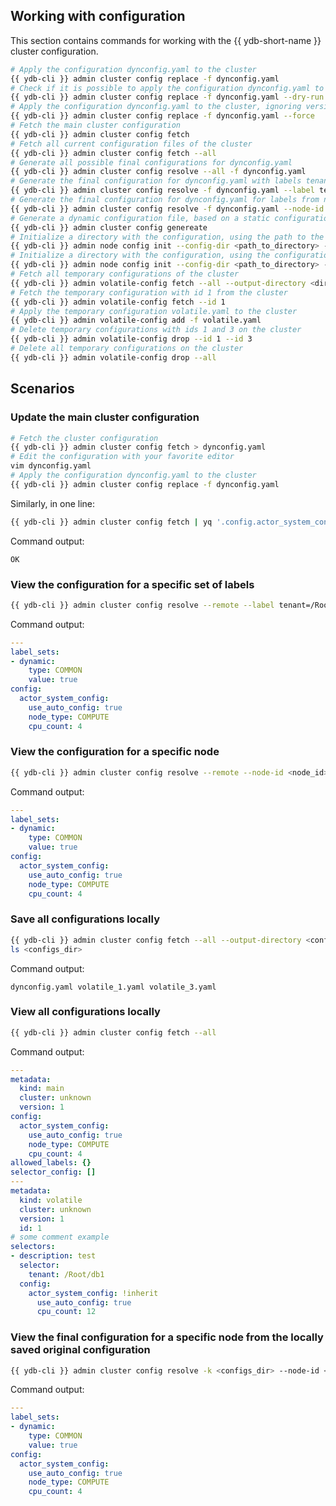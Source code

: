 ## Working with configuration

This section contains commands for working with the {{ ydb-short-name }} cluster configuration.

```bash
# Apply the configuration dynconfig.yaml to the cluster
{{ ydb-cli }} admin cluster config replace -f dynconfig.yaml
# Check if it is possible to apply the configuration dynconfig.yaml to the cluster (validate all validators, version, and cluster match)
{{ ydb-cli }} admin cluster config replace -f dynconfig.yaml --dry-run
# Apply the configuration dynconfig.yaml to the cluster, ignoring version and cluster checks (version and cluster will still be overwritten with correct ones)
{{ ydb-cli }} admin cluster config replace -f dynconfig.yaml --force
# Fetch the main cluster configuration
{{ ydb-cli }} admin cluster config fetch
# Fetch all current configuration files of the cluster
{{ ydb-cli }} admin cluster config fetch --all
# Generate all possible final configurations for dynconfig.yaml
{{ ydb-cli }} admin cluster config resolve --all -f dynconfig.yaml
# Generate the final configuration for dynconfig.yaml with labels tenant=/Root/test and canary=true
{{ ydb-cli }} admin cluster config resolve -f dynconfig.yaml --label tenant=/Root/test --label canary=true
# Generate the final configuration for dynconfig.yaml for labels from node 1003
{{ ydb-cli }} admin cluster config resolve -f dynconfig.yaml --node-id 1003
# Generate a dynamic configuration file, based on a static configuration on the cluster
{{ ydb-cli }} admin cluster config genereate
# Initialize a directory with the configuration, using the path to the configuration file
{{ ydb-cli }} admin node config init --config-dir <path_to_directory> --from-config <path_to_configuration_file>
# Initialize a directory with the configuration, using the configuration from the cluster
{{ ydb-cli }} admin node config init --config-dir <path_to_directory> --seed-node <cluster_node_endpoint>
# Fetch all temporary configurations of the cluster
{{ ydb-cli }} admin volatile-config fetch --all --output-directory <dir>
# Fetch the temporary configuration with id 1 from the cluster
{{ ydb-cli }} admin volatile-config fetch --id 1
# Apply the temporary configuration volatile.yaml to the cluster
{{ ydb-cli }} admin volatile-config add -f volatile.yaml
# Delete temporary configurations with ids 1 and 3 on the cluster
{{ ydb-cli }} admin volatile-config drop --id 1 --id 3
# Delete all temporary configurations on the cluster
{{ ydb-cli }} admin volatile-config drop --all
```

## Scenarios

### Update the main cluster configuration

 ```bash
# Fetch the cluster configuration
{{ ydb-cli }} admin cluster config fetch > dynconfig.yaml
# Edit the configuration with your favorite editor
vim dynconfig.yaml
# Apply the configuration dynconfig.yaml to the cluster
{{ ydb-cli }} admin cluster config replace -f dynconfig.yaml
```

Similarly, in one line:

```bash
{{ ydb-cli }} admin cluster config fetch | yq '.config.actor_system_config.scheduler.resolution = 128' | {{ ydb-cli }} admin cluster config replace -f -
```

Command output:

```text
OK
```

### View the configuration for a specific set of labels

```bash
{{ ydb-cli }} admin cluster config resolve --remote --label tenant=/Root/db1 --label canary=true
```

Command output:

```yaml
---
label_sets:
- dynamic:
    type: COMMON
    value: true
config:
  actor_system_config:
    use_auto_config: true
    node_type: COMPUTE
    cpu_count: 4
```

### View the configuration for a specific node

```bash
{{ ydb-cli }} admin cluster config resolve --remote --node-id <node_id>
```

Command output:

```yaml
---
label_sets:
- dynamic:
    type: COMMON
    value: true
config:
  actor_system_config:
    use_auto_config: true
    node_type: COMPUTE
    cpu_count: 4
```

### Save all configurations locally

```bash
{{ ydb-cli }} admin cluster config fetch --all --output-directory <configs_dir>
ls <configs_dir>
```

Command output:

```text
dynconfig.yaml volatile_1.yaml volatile_3.yaml
```

### View all configurations locally

```bash
{{ ydb-cli }} admin cluster config fetch --all
```

Command output:

```yaml
---
metadata:
  kind: main
  cluster: unknown
  version: 1
config:
  actor_system_config:
    use_auto_config: true
    node_type: COMPUTE
    cpu_count: 4
allowed_labels: {}
selector_config: []
---
metadata:
  kind: volatile
  cluster: unknown
  version: 1
  id: 1
# some comment example
selectors:
- description: test
  selector:
    tenant: /Root/db1
  config:
    actor_system_config: !inherit
      use_auto_config: true
      cpu_count: 12
```

### View the final configuration for a specific node from the locally saved original configuration

```bash
{{ ydb-cli }} admin cluster config resolve -k <configs_dir> --node-id <node_id>
```

Command output:

```yaml
---
label_sets:
- dynamic:
    type: COMMON
    value: true
config:
  actor_system_config:
    use_auto_config: true
    node_type: COMPUTE
    cpu_count: 4
```
